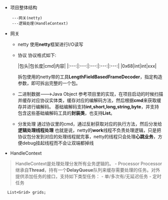 - 项目整体结构
```
	---网关(netty)
	---逻辑处理(HandleContext)
```

- 网关
	- netty
	 使用**netty**框架进行I/O读写
	 
	- 协议
	  协议格式如下:
	  
	  |包头|包长度|cmd|内容|
	  |:---:|:---:|:---:|:---:|:---:|
	  |0x68|int|int|xxx|
	  
	  拆包使用的netty带的工具**LengthFieldBasedFrameDecoder**，指定构造参数，即可拆出完整的一个包。
	  
	- 二进制数据--->Java Object
	  参考项目里的实现，在项目启动的时候扫描并缓存对应协议实体类，缓存对应的编解码方法，然后根据**cmd**来获取缓存并进行编解码。
	  基础编解码支持**int,short,long,string,byte**，并支持包含这些基础编解码工具的**封装类**，也支持**List**。
	  
	 - 分发处理
	 通过协议里的cmd，通过反射获取对应的执行方法，然后分发给**逻辑处理线程处理**
	也就是说，netty的**work**线程不负责处理逻辑，只是把协议包分发到对应的处理线程就完事，netty的线程只会处理**心跳业务**，方便debug挂起线程而不会让双端都掉线
	
	
	
	
	
	
- HandleContext
> HandleContext是处理处理分发所有业务逻辑的。
	- Processor
	Processor继承自**Thread**，持有一个**DelayQueue**队列来缓存需要处理的任务。对外提供添加任务的接口，支持如下类型任务：
		- 单/多次有/无延迟任务
		- 定时任务
	
	  
	  
	  
	  List<Grid> grids;
	  
	  	
